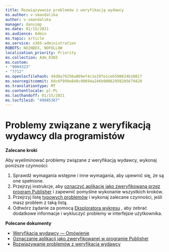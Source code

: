 ```yaml
---
title: Rozwiązywanie problemów z weryfikacją wydawcy
ms.author: v-smandalika
author: v-smandalika
manager: dansimp
ms.date: 01/15/2021
ms.audience: Admin
ms.topic: article
ms.service: o365-administration
ROBOTS: NOINDEX, NOFOLLOW
localization_priority: Priority
ms.collection: Adm_O365
ms.custom:
- "9004323"
- "7712"
ms.openlocfilehash: d4d0a78256a869ef4c1e19fe1ceb590824b10817
ms.sourcegitcommit: 6dc6f999e840c90694a246b90062950205679420
ms.translationtype: MT
ms.contentlocale: pl-PL
ms.lasthandoff: 01/15/2021
ms.locfileid: "49885367"
---
```

# <a name="issues-related-to-publisher-verification-for-developers"></a>Problemy związane z weryfikacją wydawcy dla programistów

**Zalecane kroki** 

Aby wyeliminować problemy związane z weryfikacją wydawcy, wykonaj poniższe czynności:

1. Sprawdź wymagania wstępne i inne wymagania, aby upewnić się, że są one spełnione.
2. Przejrzyj instrukcje, aby [oznaczyć aplikację jako zweryfikowaną przez program Publisher](https://docs.microsoft.com/azure/active-directory/develop/mark-app-as-publisher-verified) i zapewnić pomyślne wykonanie wszystkich kroków.
3. Przejrzyj listę [typowych problemów](https://docs.microsoft.com/azure/active-directory/develop/troubleshoot-publisher-verification#common-issues) i wykonaj zalecane czynności, jeśli masz problem z taką listą.
4. Odtwórz żądanie za pomocą [Eksploratora wykresu](https://docs.microsoft.com/azure/active-directory/develop/troubleshoot-publisher-verification#making-microsoft-graph-api-calls) , aby zebrać dodatkowe informacje i wykluczyć problemy w interfejsie użytkownika.

**Polecane dokumenty**

- [Weryfikacja wydawcy — Omówienie](https://docs.microsoft.com/azure/active-directory/develop/publisher-verification-overview) 
- [Oznaczanie aplikacji jako zweryfikowanej w programie Publisher](https://docs.microsoft.com/azure/active-directory/develop/mark-app-as-publisher-verified) 
- [Rozwiązywanie problemów z weryfikacją wydawcy](https://docs.microsoft.com/azure/active-directory/develop/troubleshoot-publisher-verification)

